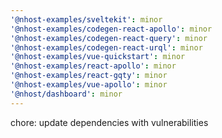 ```yaml
---
'@nhost-examples/sveltekit': minor
'@nhost-examples/codegen-react-apollo': minor
'@nhost-examples/codegen-react-query': minor
'@nhost-examples/codegen-react-urql': minor
'@nhost-examples/vue-quickstart': minor
'@nhost-examples/react-apollo': minor
'@nhost-examples/react-gqty': minor
'@nhost-examples/vue-apollo': minor
'@nhost/dashboard': minor
---
```


chore: update dependencies with vulnerabilities
